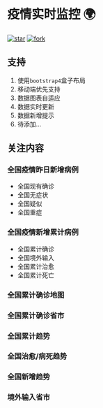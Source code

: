 # 疫情实时监控 :earth_africa:

[![star](https://gitee.com/handsomewood/Monitor/badge/star.svg?theme=dark)](https://gitee.com/handsomewood/Monitor/stargazers)  [![fork](https://gitee.com/handsomewood/Monitor/badge/fork.svg?theme=dark)](https://gitee.com/handsomewood/Monitor/members)

## 支持

1. 使用`bootstrap4`盒子布局
2. 移动端优先支持
3. 数据图表自适应
4. 数据实时更新
5. 数据新增提示
6. 待添加…

## 关注内容 

### 全国疫情昨日新增病例

- 全国现有确诊
- 全国无症状
- 全国疑似
- 全国重症

### 全国疫情新增累计病例

- 全国累计确诊
- 全国境外输入
- 全国累计治愈
- 全国累计死亡

### 全国累计确诊地图

### 全国累计确诊省市

### 全国累计趋势

### 全国治愈/病死趋势

### 全国新增趋势

### 境外输入省市